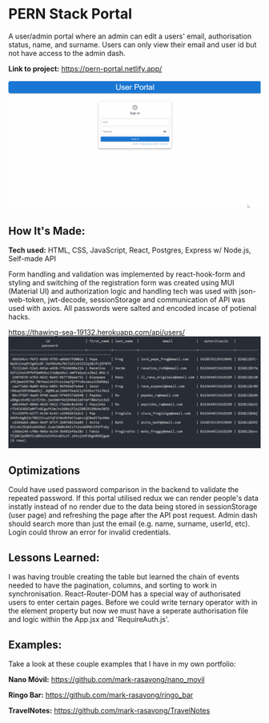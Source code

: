# PERN Stack Portal

A user/admin portal where an admin can edit a users' email, authorisation status, name, and surname. Users can only view their email and user id but not have access to the admin dash.

**Link to project:** https://pern-portal.netlify.app/

![pern portal gif](/client/pern_portal.gif)

## How It's Made:

**Tech used:** HTML, CSS, JavaScript, React, Postgres, Express w/ Node.js, Self-made API

Form handling and validation was implemented by react-hook-form and styling and switching of the registration form was created using MUI (Material UI) and authorization logic and handling tech was used with json-web-token, jwt-decode, sessionStorage and communication of API was used with axios. All passwords were salted and encoded incase of potienal hacks.

https://thawing-sea-19132.herokuapp.com/api/users/
![pern portal gif](/client/pern_portal_portal.gif)

## Optimizations

Could have used password comparison in the backend to validate the repeated password. If this portal utilised redux we can render people's data instatly instead of no render due to the data being stored in sessionStorage (user page) and refreshing the page after the API post request. Admin dash should search more than just the email (e.g. name, surname, userId, etc). Login could throw an error for invalid credentials.

## Lessons Learned:

I was having trouble creating the table but learned the chain of events needed to have the pagination, columns, and sorting to work in synchronisation. React-Router-DOM has a special way of authorisated users to enter certain pages. Before we could write ternary operator with in the element property but now we must have a seperate authorisation file and logic within the App.jsx and 'RequireAuth.js'.

## Examples:

Take a look at these couple examples that I have in my own portfolio:

**Nano Móvil:** https://github.com/mark-rasavong/nano_movil

**Ringo Bar:** https://github.com/mark-rasavong/ringo_bar

**TravelNotes:** https://github.com/mark-rasavong/TravelNotes
